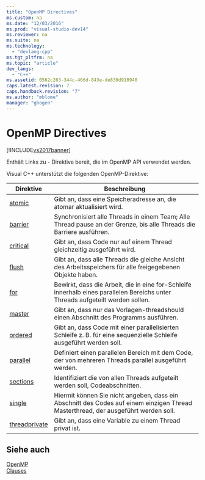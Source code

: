 ```yaml
---
title: "OpenMP Directives"
ms.custom: na
ms.date: "12/03/2016"
ms.prod: "visual-studio-dev14"
ms.reviewer: na
ms.suite: na
ms.technology: 
  - "devlang-cpp"
ms.tgt_pltfrm: na
ms.topic: "article"
dev_langs: 
  - "C++"
ms.assetid: 0562c263-344c-466d-843e-de830d918940
caps.latest.revision: 7
caps.handback.revision: "7"
ms.author: "mblome"
manager: "ghogen"
---
```

# OpenMP Directives
[!INCLUDE[vs2017banner](../../../assembler/inline/includes/vs2017banner.md)]

Enthält Links zu \- Direktive bereit, die im OpenMP API verwendet werden.  
  
 Visual C\+\+ unterstützt die folgenden OpenMP\-Direktive:  
  
|Direktive|Beschreibung|  
|---------------|------------------|  
|[atomic](../../../parallel/openmp/reference/atomic.md)|Gibt an, dass eine Speicheradresse an, die atomar aktualisiert wird.|  
|[barrier](../../../parallel/openmp/reference/barrier.md)|Synchronisiert alle Threads in einem Team; Alle Thread pause an der Grenze, bis alle Threads die Barriere ausführen.|  
|[critical](../../../parallel/openmp/reference/critical.md)|Gibt an, dass Code nur auf einem Thread gleichzeitig ausgeführt wird.|  
|[flush](../../../parallel/openmp/reference/flush-openmp.md)|Gibt an, dass alle Threads die gleiche Ansicht des Arbeitsspeichers für alle freigegebenen Objekte haben.|  
|[for](../../../parallel/openmp/reference/for-openmp.md)|Bewirkt, dass die Arbeit, die in eine for\-Schleife innerhalb eines parallelen Bereichs unter Threads aufgeteilt werden sollen.|  
|[master](../../../parallel/openmp/reference/master.md)|Gibt an, dass nur das Vorlagen\-threadshould einen Abschnitt des Programms ausführen.|  
|[ordered](../../../parallel/openmp/reference/ordered-openmp-directives.md)|Gibt an, dass Code mit einer parallelisierten Schleife z. B. für eine sequenzielle Schleife ausgeführt werden soll.|  
|[parallel](../../../parallel/openmp/reference/parallel.md)|Definiert einen parallelen Bereich mit dem Code, der von mehreren Threads parallel ausgeführt werden.|  
|[sections](../../../parallel/openmp/reference/sections-openmp.md)|Identifiziert die von allen Threads aufgeteilt werden soll, Codeabschnitten.|  
|[single](../../../parallel/openmp/reference/single.md)|Hiermit können Sie nicht angeben, dass ein Abschnitt des Codes auf einem einzigen Thread Masterthread, der ausgeführt werden soll.|  
|[threadprivate](../../../parallel/openmp/reference/threadprivate.md)|Gibt an, dass eine Variable zu einem Thread privat ist.|  
  
## Siehe auch  
 [OpenMP](../../../parallel/openmp/openmp-in-visual-cpp.md)   
 [Clauses](../../../parallel/openmp/reference/openmp-clauses.md)